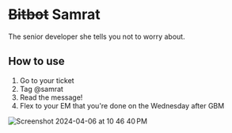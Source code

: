 # ~~Bitbot~~ Samrat

The senior developer she tells you not to worry about.

## How to use

1. Go to your ticket
2. Tag @samrat
3. Read the message!
4. Flex to your EM that you're done on the Wednesday after GBM

![Screenshot 2024-04-06 at 10 46 40 PM](https://github.com/jaynagpaul/bitbot/assets/20666846/81547098-3e04-482a-a005-c5e267516fae)
